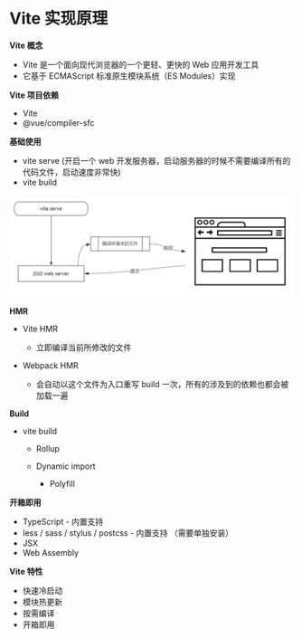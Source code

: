 # Vite 实现原理

**Vite 概念**

- Vite 是一个面向现代浏览器的一个更轻、更快的 Web 应用开发工具
- 它基于 ECMAScript 标准原生模块系统（ES Modules）实现

**Vite 项目依赖**

- Vite
- @vue/compiler-sfc

**基础使用**

- vite serve (开启一个 web 开发服务器，启动服务器的时候不需要编译所有的代码文件，启动速度非常快)
- vite build

![](./images/04-vite_serve.png)

**HMR**

- Vite HMR

  - 立即编译当前所修改的文件

- Webpack HMR

  - 会自动以这个文件为入口重写 build 一次，所有的涉及到的依赖也都会被加载一遍

**Build**

- vite build

  - Rollup
  - Dynamic import

    - Polyfill

**开箱即用**

- TypeScript - 内置支持
- less / sass / stylus / postcss - 内置支持 （需要单独安装）
- JSX
- Web Assembly

**Vite 特性**

- 快速冷启动
- 模块热更新
- 按需编译
- 开箱即用
